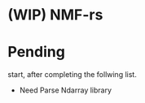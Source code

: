 # (WIP) NMF-rs

# **Pending**

start, after completing the follwing list.
* Need Parse Ndarray library